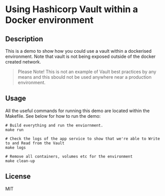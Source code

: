 # Using Hashicorp Vault within a Docker environment

## Description
This is a demo to show how you could use a vault within a dockerised environment. Note that vault is not being exposed outside of the docker created network.

> Please Note!
> This is not an example of Vault best practices by any means and this sbould not be used anywhere near a production environment.

## Usage
All the useful commands for running this demo are located within the Makefile. See below for how to run the demo:

```
# Build everything and run the enviornment.
make run

# Check the logs of the app service to show that we're able to Write to and Read from the Vault
make logs

# Remove all containers, volumes etc for the environment
make clean-up
```

## License
MIT
